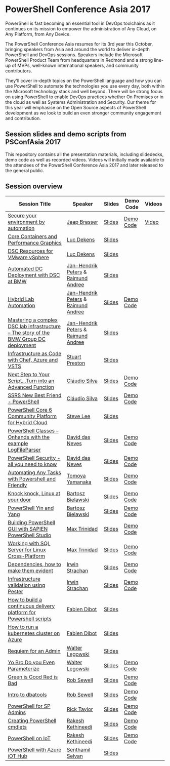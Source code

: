 # PowerShell Conference Asia 2017
PowerShell is fast becoming an essential tool in DevOps toolchains as it continues on its mission to empower the administration of Any Cloud, on Any Platform, from Any Device.

The PowerShell Conference Asia resumes for its 3rd year this October, bringing speakers from Asia and around the world to deliver in-depth PowerShell and DevOps sessions. Speakers include the Microsoft PowerShell Product Team from headquarters in Redmond and a strong line-up of MVPs, well-known international speakers, and community contributors.

They'll cover in-depth topics on the PowerShell language and how you can use PowerShell to automate the technologies you use every day, both within the Microsoft technology stack and well beyond. There will be strong focus on using PowerShell to enable DevOps practices whether On Premises or in the cloud as well as Systems Administration and Security. Our theme for this year will emphasise on the Open Source aspects of PowerShell development as we look to build an even stronger community engagement and contribution.

## Session slides and demo scripts from PSConfAsia 2017
This repository contains all the presentation materials, including slidedecks, demo code as well as recorded videos. Videos will initially made available to the attendees of the PowerShell Conference Asia 2017 and later released to the general public.

## Session overview
| Session Title  | Speaker | Slides | Demo Code | Videos |
| ------------- | ------------- | ------------- | ------------- | ------------- |
| [Secure your environment by automation](https://github.com/PowerShellAsia/PSConfAsia2017/tree/master/Jaap%20Brasser/Secure%20your%20environment%20by%20automation) | [Jaap Brasser](https://github.com/jaapbrasser) | [Slides](https://github.com/PowerShellAsia/PSConfAsia2017/blob/master/Jaap%20Brasser/Secure%20your%20environment%20by%20automation/Secure%20your%20environment%20by%20automation.pdf) | [Demo Code](https://github.com/PowerShellAsia/PSConfAsia2017/blob/master/Jaap%20Brasser/Secure%20your%20environment%20by%20automation/Secure%20your%20environment%20by%20automation.zip) |[Video](https://vimeo.com/244041436) |
| [Core Containers and Performance Graphics](https://github.com/PowerShellAsia/PSConfAsia2017/tree/master/Luc%20Dekens/Core%20Containers%20and%20Performance%20Graphics) | [Luc Dekens](https://twitter.com/LucD22) | [Slides](https://github.com/PowerShellAsia/PSConfAsia2017/blob/master/Luc%20Dekens/Core%20Containers%20and%20Performance%20Graphics/Core-Containers_Performance.pptx) | | | |
| [DSC Resources for VMware vSphere](https://github.com/PowerShellAsia/PSConfAsia2017/tree/master/Luc%20Dekens/DSC%20Resources%20for%20VMware%20vSphere) | [Luc Dekens](https://twitter.com/LucD22) | [Slides](https://github.com/PowerShellAsia/PSConfAsia2017/blob/master/Luc%20Dekens/DSC%20Resources%20for%20VMware%20vSphere/vSphere%20DSC.pptx) | | | |
| [Automated DC Deployment with DSC at BMW](https://github.com/PowerShellAsia/PSConfAsia2017/tree/master/Raimund%20Andree/Automated%20DC%20Deployment%20with%20DSC%20at%20BMW) | [Jan-Hendrik Peters](https://github.com/nyanhp) & [Raimund Andree](https://github.com/raandree)|  [Slides](https://github.com/PowerShellAsia/PSConfAsia2017/blob/master/Raimund%20Andree/Automated%20DC%20Deployment%20with%20DSC%20at%20BMW/Automated%20DC%20Deployment%20with%20DSC%20at%20BMW.pptx) | | | |
| [Hybrid Lab Automation](https://github.com/PowerShellAsia/PSConfAsia2017/tree/master/Jan-Hendrik%20Peters/Hybrid%20Lab%20Automation) | [Jan-Hendrik Peters](https://github.com/nyanhp) & [Raimund Andree](https://github.com/raandree) | [Slides](https://github.com/PowerShellAsia/PSConfAsia2017/blob/master/Jan-Hendrik%20Peters/Hybrid%20Lab%20Automation/Hybrid%20Lab%20Automation.pptx) | [Demo Code](https://github.com/PowerShellAsia/PSConfAsia2017/blob/master/Jan-Hendrik%20Peters/Hybrid%20Lab%20Automation/Hybrid%20Lab%20Automation.zip) | |
| [Mastering a complex DSC lab infrastructure – The story of the BMW Group DC deployment](https://github.com/PowerShellAsia/PSConfAsia2017/tree/master/Raimund%20Andree/Mastering%20a%20complex%20DSC%20lab%20infrastructure%20%E2%80%93%20The%20story%20of%20the%20BMW%20Group%20DC%20deployment) | [Jan-Hendrik Peters](https://github.com/nyanhp) & [Raimund Andree](https://github.com/raandree) | [Slides](https://github.com/PowerShellAsia/PSConfAsia2017/blob/master/Raimund%20Andree/Mastering%20a%20complex%20DSC%20lab%20infrastructure%20%E2%80%93%20The%20story%20of%20the%20BMW%20Group%20DC%20deployment/Mastering%20a%20complex%20DSC%20lab%20infrastructure%20%E2%80%93%20The%20story%20of%20the%20BMW%20Group%20DC%20deployment.pptx) | | |
| [Infrastructure as Code with Chef, Azure and VSTS](https://github.com/PowerShellAsia/PSConfAsia2017/tree/master/Stuart%20Preston/Infrastructure%20as%20Code%20with%20Chef%2C%20Azure%20and%20VSTS) | [Stuart Preston](https://github.com/stuartpreston) | [Slides](https://github.com/PowerShellAsia/PSConfAsia2017/blob/master/Stuart%20Preston/Infrastructure%20as%20Code%20with%20Chef%2C%20Azure%20and%20VSTS/Infrastructure%20as%20Code%20with%20Chef%2C%20Azure%20and%20VSTS.pdf) | | |
| [Next Step to Your Script...Turn into an Advanced Function](https://github.com/PowerShellAsia/PSConfAsia2017/tree/master/Cl%C3%A1udio%20Silva/Next%20Step%20to%20Your%20Script...Turn%20into%20an%20Advanced%20Function) | [Cláudio Silva](https://github.com/ClaudioESSilva) | [Slides](https://github.com/PowerShellAsia/PSConfAsia2017/blob/master/Cl%C3%A1udio%20Silva/Next%20Step%20to%20Your%20Script...Turn%20into%20an%20Advanced%20Function/Next%20Step%20to%20Your%20Script...Turn%20into%20an%20Advanced%20Function.ppsx) | [Demo Code](https://github.com/PowerShellAsia/PSConfAsia2017/blob/master/Cl%C3%A1udio%20Silva/Next%20Step%20to%20Your%20Script...Turn%20into%20an%20Advanced%20Function/Next%20Step%20to%20Your%20Script...Turn%20into%20an%20Advanced%20Function.zip) | |
| [SSRS New Best Friend - PowerShell](https://github.com/PowerShellAsia/PSConfAsia2017/tree/master/Cl%C3%A1udio%20Silva/SSRS%20New%20Best%20Friend%20-%20PowerShell) | [Cláudio Silva](https://github.com/ClaudioESSilva) | [Slides](https://github.com/PowerShellAsia/PSConfAsia2017/blob/master/Cl%C3%A1udio%20Silva/SSRS%20New%20Best%20Friend%20-%20PowerShell/SSRS%20New%20Best%20Friend%20-%20PowerShell.pptx) | [Demo Code](https://github.com/PowerShellAsia/PSConfAsia2017/blob/master/Cl%C3%A1udio%20Silva/SSRS%20New%20Best%20Friend%20-%20PowerShell/SSRS%20New%20Best%20Friend%20-%20PowerShell.zip) | |
| [PowerShell Core 6 Community Platform for Hybrid Cloud](https://github.com/PowerShellAsia/PSConfAsia2017/tree/master/Steve%20Lee/PowerShell%20Core%206) | [Steve Lee](https://github.com/SteveL-MSFT) | [Slides](https://github.com/PowerShellAsia/PSConfAsia2017/blob/master/Steve%20Lee/PowerShell%20Core%206/PSConfAsia2017%20-%20PowerShell%20Core%206.pptx) | | |
| [PowerShell Classes – Onhands with the example LogFileParser](https://github.com/PowerShellAsia/PSConfAsia2017/tree/master/David%20das%20Neves/PowerShell%20Classes%20%E2%80%93%20Onhands%20with%20the%20example%20LogFileParser) | [David das Neves](https://github.com/ddneves) | [Slides](https://github.com/PowerShellAsia/PSConfAsia2017/blob/master/David%20das%20Neves/PowerShell%20Classes%20%E2%80%93%20Onhands%20with%20the%20example%20LogFileParser/PSConfAsia2017_Classes.pdf) | [Demo Code](https://github.com/PowerShellAsia/PSConfAsia2017/blob/master/David%20das%20Neves/PowerShell%20Classes%20%E2%80%93%20Onhands%20with%20the%20example%20LogFileParser/Material.zip) | |
| [PowerShell Security - all you need to know](https://github.com/PowerShellAsia/PSConfAsia2017/tree/master/David%20das%20Neves/PowerShell%20Security%20-%20all%20you%20need%20to%20know) | [David das Neves](https://github.com/ddneves) | [Slides](https://github.com/PowerShellAsia/PSConfAsia2017/blob/master/David%20das%20Neves/PowerShell%20Security%20-%20all%20you%20need%20to%20know/PSConfAsia2017_PSSecurity.pdf) | [Demo Code](https://github.com/PowerShellAsia/PSConfAsia2017/blob/master/David%20das%20Neves/PowerShell%20Security%20-%20all%20you%20need%20to%20know/Material.rar) | |
| [Automating Any Tasks with Powershell and Friendly](https://github.com/PowerShellAsia/PSConfAsia2017/tree/master/Tomoya%20Yamanaka/Automating%20Any%20Tasks%20with%20Powershell%20and%20Friendly) | [Tomoya Yamanaka](https://github.com/kumo203) | [Slides](https://github.com/PowerShellAsia/PSConfAsia2017/blob/master/Tomoya%20Yamanaka/Automating%20Any%20Tasks%20with%20Powershell%20and%20Friendly/Automating%20Any%20Tasks%20with%20Powershell%20and%20Friendly.pptx) | [Demo Code](https://github.com/PowerShellAsia/PSConfAsia2017/blob/master/Tomoya%20Yamanaka/Automating%20Any%20Tasks%20with%20Powershell%20and%20Friendly/Automating%20Any%20Tasks%20with%20Powershell%20and%20Friendly.zip) | |
| [Knock knock, Linux at your door](https://github.com/PowerShellAsia/PSConfAsia2017/tree/master/Bartosz%20Bielawski/Linux%20at%20your%20door) | [Bartosz Bielawski](https://github.com/bielawb) | [Slides](https://github.com/PowerShellAsia/PSConfAsia2017/blob/master/Bartosz%20Bielawski/Linux%20at%20your%20door/KnockKnock.pptx) | [Demo Code](https://github.com/PowerShellAsia/PSConfAsia2017/blob/master/Bartosz%20Bielawski/Linux%20at%20your%20door/LinuxAtYourDoor.zip) | |
| [PowerShell Yin and Yang](https://github.com/PowerShellAsia/PSConfAsia2017/tree/master/Bartosz%20Bielawski/PowerShell%20Yin-Yang) | [Bartosz Bielawski](https://github.com/bielawb) | [Slides](https://github.com/PowerShellAsia/PSConfAsia2017/blob/master/Bartosz%20Bielawski/PowerShell%20Yin-Yang/YinYang.pptx) | [Demo Code](https://github.com/PowerShellAsia/PSConfAsia2017/blob/master/Bartosz%20Bielawski/PowerShell%20Yin-Yang/YinYang.zip) | |
| [Building PowerShell GUI with SAPIEN PowerShell Studio](https://github.com/PowerShellAsia/PSConfAsia2017/tree/master/Max%20Trinidad/Building%20PowerShell%20GUI%20with%20SAPIEN%20PowerShell%20Studio) | [Max Trinidad](https://twitter.com/MaxTrinidad) | [Slides](https://github.com/PowerShellAsia/PSConfAsia2017/blob/master/Max%20Trinidad/Building%20PowerShell%20GUI%20with%20SAPIEN%20PowerShell%20Studio/Building%20PowerShell%20GUI%20with%20SAPIEN%20PowerShell%20Studio(Asia).pptx) | [Demo Code](https://github.com/PowerShellAsia/PSConfAsia2017/blob/master/Max%20Trinidad/Building%20PowerShell%20GUI%20with%20SAPIEN%20PowerShell%20Studio/Building%20PowerShell%20GUI%20with%20SAPIEN%20PowerShell%20Studio.zip) | |
| [Working with SQL Server for Linux Cross-Platform](https://github.com/PowerShellAsia/PSConfAsia2017/tree/master/Max%20Trinidad/Working%20with%20SQL%20Server%20for%20Linux%20Cross-Platform) | [Max Trinidad](https://twitter.com/MaxTrinidad) | [Slides](https://github.com/PowerShellAsia/PSConfAsia2017/blob/master/Max%20Trinidad/Working%20with%20SQL%20Server%20for%20Linux%20Cross-Platform/Working%20with%20SQL%20Server%20for%20Linux%20Cross-Platform.pptx) | [Demo Code](https://github.com/PowerShellAsia/PSConfAsia2017/blob/master/Max%20Trinidad/Working%20with%20SQL%20Server%20for%20Linux%20Cross-Platform/Working%20with%20SQL%20Server%20for%20Linux%20Cross-Platform.zip) | |
| [Dependencies, how to make them evident](https://github.com/PowerShellAsia/PSConfAsia2017/tree/master/Irwin%20Strachan/Dependencies) | [Irwin Strachan](https://github.com/irwins) | [Slides](https://github.com/PowerShellAsia/PSConfAsia2017/blob/master/Irwin%20Strachan/Dependencies/Dependencies%2C%20how%20to%20make%20them%20evident.pptx) | [Demo Code](https://github.com/PowerShellAsia/PSConfAsia2017/blob/master/Irwin%20Strachan/Dependencies/Dependencies%2C%20how%20to%20make%20them%20evident.zip) | |
| [Infrastructure validation using Pester](https://github.com/PowerShellAsia/PSConfAsia2017/tree/master/Irwin%20Strachan/Infrastructure%20validation) | [Irwin Strachan](https://github.com/irwins) | [Slides](https://github.com/PowerShellAsia/PSConfAsia2017/blob/master/Irwin%20Strachan/Infrastructure%20validation/Infrastructure%20validation%20using%20Pester.pptx) | [Demo Code](https://github.com/PowerShellAsia/PSConfAsia2017/blob/master/Irwin%20Strachan/Infrastructure%20validation/Infrastructure%20validation%20using%20Pester.zip) | |
| [How to build a continuous delivery platform for Powershell scripts](https://github.com/PowerShellAsia/PSConfAsia2017/tree/master/Irwin%20Strachan/Infrastructure%20validation) | [Fabien Dibot](https://github.com/fabiendibot) | [Slides](https://github.com/PowerShellAsia/PSConfAsia2017/blob/master/Fabien%20Dibot/How%20to%20build%20a%20continuous%20delivery%20platform%20for%20Powershell%20scripts/Continuous_deployment.pptx) | | |
| [How to run a kubernetes cluster on Azure](https://github.com/PowerShellAsia/PSConfAsia2017/tree/master/Fabien%20Dibot/How%20to%20run%20a%20kubernetes%20cluster%20on%20Azure) | [Fabien Dibot](https://github.com/fabiendibot) | [Slides](https://github.com/PowerShellAsia/PSConfAsia2017/blob/master/Fabien%20Dibot/How%20to%20run%20a%20kubernetes%20cluster%20on%20Azure/kubernetes.pptx) | | |
| [Requiem for an Admin](https://github.com/PowerShellAsia/PSConfAsia2017/tree/master/Walter%20Legowski/Requiem%20for%20an%20Admin) | [Walter Legowski](https://twitter.com/SadProcessor) | [Slides](https://github.com/PowerShellAsia/PSConfAsia2017/blob/master/Walter%20Legowski/Requiem%20for%20an%20Admin/Requiem%20for%20an%20Admin.pdf) | | |
| [Yo Bro Do you Even Parameterize](https://github.com/PowerShellAsia/PSConfAsia2017/tree/master/Walter%20Legowski/Yo%20Bro%20Do%20you%20Even%20Parameterize) | [Walter Legowski](https://twitter.com/SadProcessor) | [Slides](https://github.com/PowerShellAsia/PSConfAsia2017/blob/master/Walter%20Legowski/Yo%20Bro%20Do%20you%20Even%20Parameterize/Yo%20Bro%20Do%20you%20Even%20Parameterize.pdf) | [Demo Code](https://github.com/PowerShellAsia/PSConfAsia2017/blob/master/Walter%20Legowski/Yo%20Bro%20Do%20you%20Even%20Parameterize/Yo%20Bro%20Do%20you%20Even%20Parameterize.zip) | |
| [Green is Good Red is Bad](https://github.com/PowerShellAsia/PSConfAsia2017/tree/master/Rob%20Sewell/Green%20is%20Good%20Red%20is%20Bad) | [Rob Sewell](https://github.com/SQLDBAWithABeard) | [Slides](https://github.com/PowerShellAsia/PSConfAsia2017/blob/master/Rob%20Sewell/Green%20is%20Good%20Red%20is%20Bad/Green%20Is%20Good%20Red%20is%20Bad.pptx) | [Demo Code](https://github.com/PowerShellAsia/PSConfAsia2017/blob/master/Rob%20Sewell/Green%20is%20Good%20Red%20is%20Bad/Green%20is%20Good%20Red%20is%20Bad.zip) | |
| [Intro to dbatools](https://github.com/PowerShellAsia/PSConfAsia2017/tree/master/Rob%20Sewell/Intro%20to%20dbatools) | [Rob Sewell](https://github.com/SQLDBAWithABeard) | [Slides](https://github.com/PowerShellAsia/PSConfAsia2017/blob/master/Rob%20Sewell/Intro%20to%20dbatools/Intro%20to%20dbatools.pptx) | [Demo Code](https://github.com/PowerShellAsia/PSConfAsia2017/blob/master/Rob%20Sewell/Intro%20to%20dbatools/Intro%20to%20dbatools.zip) | |
| [PowerShell for SP Admins](https://github.com/PowerShellAsia/PSConfAsia2017/tree/master/Rick%20Taylor/PowerShell%20for%20SP%20Admins) | [Rick Taylor](https://twitter.com/slkrck) | [Slides](https://github.com/PowerShellAsia/PSConfAsia2017/blob/master/Rick%20Taylor/PowerShell%20for%20SP%20Admins/PowerShell%20for%20SP%20Admins.pptx) | [Demo Code](https://github.com/PowerShellAsia/PSConfAsia2017/blob/master/Rick%20Taylor/PowerShell%20for%20SP%20Admins/PowerShell%20for%20SP%20Admins.zip) | |
| [Creating PowerShell cmdlets](https://github.com/PowerShellAsia/PSConfAsia2017/tree/master/Rakesh%20Karthik%20Kethineedi/Creating%20PowerShell%20cmdlets) | [Rakesh Kethineedi](https://github.com/rakeshkethineedi) | [Slides](https://github.com/PowerShellAsia/PSConfAsia2017/blob/master/Rakesh%20Karthik%20Kethineedi/Creating%20PowerShell%20cmdlets/Creating%20PowerShell%20cmdlets.pptx) | [Demo Code](https://github.com/PowerShellAsia/PSConfAsia2017/blob/master/Rakesh%20Karthik%20Kethineedi/Creating%20PowerShell%20cmdlets/Creating%20PowerShell%20cmdlets.zip) | |
| [PowerShell on IoT](https://github.com/PowerShellAsia/PSConfAsia2017/tree/master/Rakesh%20Karthik%20Kethineedi/PowerShell%20on%20IoT) | [Rakesh Kethineedi](https://github.com/rakeshkethineedi) | [Slides](https://github.com/PowerShellAsia/PSConfAsia2017/blob/master/Rakesh%20Karthik%20Kethineedi/PowerShell%20on%20IoT/PowerShell%20on%20IoT.pptx) | [Demo Code](https://github.com/PowerShellAsia/PSConfAsia2017/blob/master/Rakesh%20Karthik%20Kethineedi/PowerShell%20on%20IoT/PowerShell%20on%20IoT.zip) | |
| [PowerShell with Azure iOT Hub](https://github.com/PowerShellAsia/PSConfAsia2017/tree/master/Senthamil%20Selvan/PowerShell%20with%20Azure%20iOT%20Hub) | [Senthamil Selvan](https://twitter.com/altfo) | [Slides](https://github.com/PowerShellAsia/PSConfAsia2017/blob/master/Senthamil%20Selvan/PowerShell%20with%20Azure%20iOT%20Hub/PowerShell%20with%20Azure%20iOT%20Hub.pptx) | | |